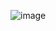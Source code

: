 
![image](https://github.com/DanteDeFlorencia77/MC/assets/4090490/ee7de490-d92f-4458-8895-16125f47c501)



